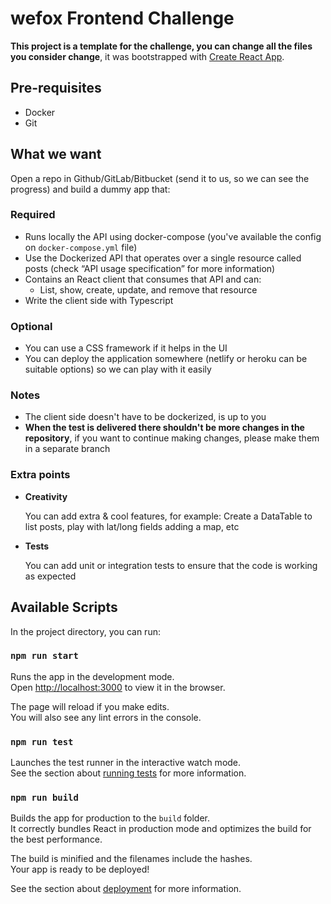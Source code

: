 # wefox Frontend Challenge

**This project is a template for the challenge, you can change all the files you consider change**, it was bootstrapped with [Create React App](https://github.com/facebook/create-react-app).

## Pre-requisites
- Docker
- Git

## What we want
Open a repo in Github/GitLab/Bitbucket (send it to us, so we can see the progress) and build a dummy app that:

### Required
- Runs locally the API using docker-compose (you've available the config on `docker-compose.yml` file)
- Use the Dockerized API that operates over a single resource called posts (check “API usage specification” for more information)
- Contains an React client that consumes that API and can:
    - List, show, create, update, and remove that resource
- Write the client side with Typescript

### Optional
- You can use a CSS framework if it helps in the UI
- You can deploy the application somewhere (netlify or heroku can be suitable options) so we can play with it easily

### Notes
- The client side doesn't have to be dockerized, is up to you
- **When the test is delivered there shouldn't be more changes in the repository**, if you want to continue making changes, please make them in a separate branch

### Extra points
- **Creativity**

    You can add extra & cool features, for example: Create a DataTable to list posts, play with lat/long fields adding a map, etc
- **Tests**
    
    You can add unit or integration tests to ensure that the code is working as expected

## Available Scripts

In the project directory, you can run:

### `npm run start`

Runs the app in the development mode.\
Open [http://localhost:3000](http://localhost:3000) to view it in the browser.

The page will reload if you make edits.\
You will also see any lint errors in the console.

### `npm run test`

Launches the test runner in the interactive watch mode.\
See the section about [running tests](https://facebook.github.io/create-react-app/docs/running-tests) for more information.

### `npm run build`

Builds the app for production to the `build` folder.\
It correctly bundles React in production mode and optimizes the build for the best performance.

The build is minified and the filenames include the hashes.\
Your app is ready to be deployed!

See the section about [deployment](https://facebook.github.io/create-react-app/docs/deployment) for more information.
